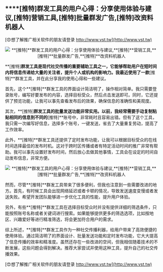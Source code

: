## ****[推特]**群发工具的用户心得：分享使用体验与建议,**[推特]**营销工具,**[推特]**批量群发广告,**[推特]**改资料机器人**

[😍想了解推广相关软件的朋友请登录 http://www.vst.tw](http://www.vst.tw)

 <center><img src="https://vst.tw/MP4/tuiguang/png/0.png" alt="**[推特]**群发工具的用户心得：分享使用体验与建议,**[推特]**营销工具,**[推特]**批量群发广告,**[推特]**改资料机器人"></center>

**[推特]**群发工具是现代社交传播的重要辅助工具之一，它能够帮助用户在短时间内将信息传递给大量的关注者，提升个人或机构的影响力。我最近使用了一款**[推特]**群发工具，并在此分享我的使用心得和一些建议。

首先，这个**[推特]**群发工具的界面设计简洁明了，操作相对简单。我只需要登录账号，编写好要发布的内容，选择目标受众，然后点击发送即可。同时，它还提供了预览功能，让我可以事先查看发布后的效果，确保信息的准确性和美观度。

其次，**[推特]**群发工具的批量发送功能非常实用。以前，我经常需要手动复制粘贴相同的信息到不同的**[推特]**账号中，非常耗时且容易出错。但有了这个工具，我只需一次编写好信息，选择多个账号，一键发送，省去了大量重复劳动，提高了工作效率。

此外，**[推特]**群发工具还提供了定时发布功能，让我可以根据目标受众的在线时间选择最佳的发布时机。这对于跨时区传播或者有特定活动时间的推广非常有帮助。我可以事先设置好发布时间，然后放心去做其他事情，工具会在设定的时间自动发布信息，非常方便。

 <center><img src="https://vst.tw/MP4/tuiguang/png/8.png" alt="**[推特]**群发工具的用户心得：分享使用体验与建议,**[推特]**营销工具,**[推特]**批量群发广告,**[推特]**改资料机器人"></center>

然而，尽管**[推特]**群发工具带来了很多便利，但我也注意到一些需要改进的地方。首先，有时候工具会出现网络延迟或者卡顿的情况，导致发送速度变慢或者发送失败。希望开发团队能够进一步优化工具的性能，提升用户体验。

另外，有些**[推特]**群发工具在选择目标受众时并没有提供详细的筛选条件，只能按照账号名称或者关键词进行搜索。如果能够提供更多的筛选选项，比如按地区、兴趣爱好等进行精准筛选，将会更加符合用户的需求。

综上所述，**[推特]**群发工具作为一种社交传播利器，给用户带来了高效便捷的使用体验。通过简洁明了的界面设计、批量发送功能和定时发布功能，它大大提高了信息传播的效率和精准度。虽然还存在一些改进的空间，但我相信随着技术的不断发展，这些问题会得到解决。推荐大家尝试并使用这种工具，提升自己的社交传播效果。

[😍想了解推广相关软件的朋友请登录 http://www.vst.tw](http://www.vst.tw)



